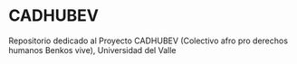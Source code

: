 # CADHUBEV
Repositorio dedicado al Proyecto CADHUBEV (Colectivo afro pro derechos humanos Benkos vive), Universidad del Valle
